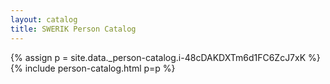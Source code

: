 ```yaml
---
layout: catalog
title: SWERIK Person Catalog
---
```

{% assign p = site.data._person-catalog.i-48cDAKDXTm6d1FC6ZcJ7xK %}
{% include person-catalog.html p=p %}

